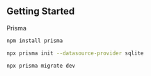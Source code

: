 ## Getting Started

Prisma

```bash
npm install prisma

npx prisma init --datasource-provider sqlite

npx prisma migrate dev
```
